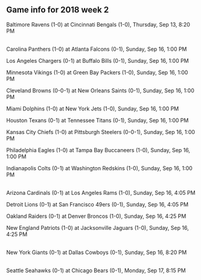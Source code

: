 ## Game info for 2018 week 2
Baltimore Ravens (1-0) at Cincinnati Bengals (1-0), Thursday, Sep 13, 8:20 PM

<br/>Carolina Panthers (1-0) at Atlanta Falcons (0-1), Sunday, Sep 16, 1:00 PM

Los Angeles Chargers (0-1) at Buffalo Bills (0-1), Sunday, Sep 16, 1:00 PM

Minnesota Vikings (1-0) at Green Bay Packers (1-0), Sunday, Sep 16, 1:00 PM

Cleveland Browns (0-0-1) at New Orleans Saints (0-1), Sunday, Sep 16, 1:00 PM

Miami Dolphins (1-0) at New York Jets (1-0), Sunday, Sep 16, 1:00 PM

Houston Texans (0-1) at Tennessee Titans (0-1), Sunday, Sep 16, 1:00 PM

Kansas City Chiefs (1-0) at Pittsburgh Steelers (0-0-1), Sunday, Sep 16, 1:00 PM

Philadelphia Eagles (1-0) at Tampa Bay Buccaneers (1-0), Sunday, Sep 16, 1:00 PM

Indianapolis Colts (0-1) at Washington Redskins (1-0), Sunday, Sep 16, 1:00 PM

<br/>Arizona Cardinals (0-1) at Los Angeles Rams (1-0), Sunday, Sep 16, 4:05 PM

Detroit Lions (0-1) at San Francisco 49ers (0-1), Sunday, Sep 16, 4:05 PM

Oakland Raiders (0-1) at Denver Broncos (1-0), Sunday, Sep 16, 4:25 PM

New England Patriots (1-0) at Jacksonville Jaguars (1-0), Sunday, Sep 16, 4:25 PM

<br/>New York Giants (0-1) at Dallas Cowboys (0-1), Sunday, Sep 16, 8:20 PM

<br/>Seattle Seahawks (0-1) at Chicago Bears (0-1), Monday, Sep 17, 8:15 PM

